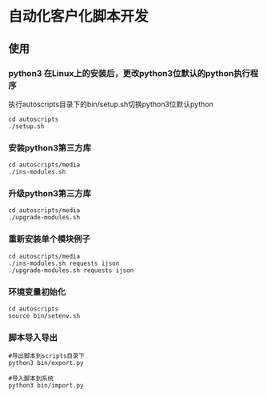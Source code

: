 # 自动化客户化脚本开发

## 使用
### python3 在Linux上的安装后，更改python3位默认的python执行程序
执行autoscripts目录下的bin/setup.sh切换python3位默认python
```shell
cd autoscripts
./setup.sh
```

### 安装python3第三方库
```
cd autoscripts/media
./ins-modules.sh
```
### 升级python3第三方库
```
cd autoscripts/media
./upgrade-modules.sh
```
### 重新安装单个模块例子
```
cd autoscripts/media
./ins-modules.sh requests ijson
./upgrade-modules.sh requests ijson
```

### 环境变量初始化
```
cd autoscripts
source bin/setenv.sh
```

### 脚本导入导出
```
#导出脚本到scripts目录下
python3 bin/export.py

#导入脚本到系统
python3 bin/import.py
```